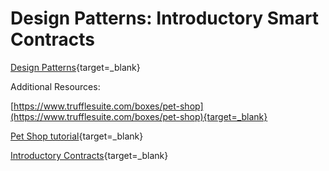 # Design Patterns: Introductory Smart Contracts

  [Design Patterns](https://streamable.com/zgwmpr){target=_blank}

  Additional Resources:

  [https://www.trufflesuite.com/boxes/pet-shop](https://www.trufflesuite.com/boxes/pet-shop){target=_blank}

  [Pet Shop tutorial](https://www.trufflesuite.com/tutorial){target=_blank}

  [Introductory Contracts](https://sunnya97.gitbooks.io/a-beginner-s-guide-to-ethereum-and-dapp-developme/content/writing-smart-contracts/introductory-contracts.html){target=_blank}